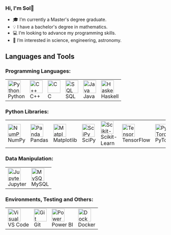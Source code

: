 ### Hi, I'm Sol👋

- 🎓 I’m currently a Master's degree graduate.
- 💡 I have a bachelor's degree in mathematics.
- 💻 I’m looking to advance my programming skills.
- 🔭 I’m interested in science, engineering, astronomy.

## Languages and Tools

### Programming Languages:
<table>
  <tr>
    <td><img src="https://cdn.jsdelivr.net/gh/devicons/devicon/icons/python/python-original.svg" alt="Python" width="40" height="40"/><br>Python</td>
    <td><img src="https://cdn.jsdelivr.net/gh/devicons/devicon/icons/cplusplus/cplusplus-original.svg" alt="C++" width="40" height="40"/><br>C++</td>
    <td><img src="https://cdn.jsdelivr.net/gh/devicons/devicon/icons/c/c-original.svg" alt="C" width="40" height="40"/><br>C</td>
    <td><img src="https://cdn.jsdelivr.net/gh/devicons/devicon/icons/mysql/mysql-original-wordmark.svg" alt="SQL" width="40" height="40"/><br>SQL</td>
    <td><img src="https://cdn.jsdelivr.net/gh/devicons/devicon/icons/java/java-original.svg" alt="Java" width="40" height="40"/><br>Java</td>
    <td><img src="https://cdn.jsdelivr.net/gh/devicons/devicon/icons/haskell/haskell-original.svg" alt="Haskell" width="40" height="40"/><br>Haskell</td>
  </tr>
</table>

### Python Libraries:
<table>
  <tr>
    <td><img src="https://cdn.jsdelivr.net/gh/devicons/devicon/icons/numpy/numpy-original.svg" alt="NumPy" width="40" height="40"/><br>NumPy</td>
    <td><img src="https://cdn.jsdelivr.net/gh/devicons/devicon/icons/pandas/pandas-original.svg" alt="Pandas" width="40" height="40"/><br>Pandas</td>
    <td><img src="https://cdn.jsdelivr.net/gh/devicons/devicon/icons/matplotlib/matplotlib-original.svg" alt="Matplotlib" width="40" height="40"/><br>Matplotlib</td>
    <td><img src="https://cdn.jsdelivr.net/gh/devicons/devicon/icons/scipy/scipy-original.svg" alt="SciPy" width="40" height="40"/><br>SciPy</td>
    <td><img src="https://cdn.jsdelivr.net/gh/devicons/devicon/icons/scikitlearn/scikitlearn-original.svg" alt="Scikit-Learn" width="40" height="40"/><br>Scikit-Learn</td>
    <td><img src="https://cdn.jsdelivr.net/gh/devicons/devicon/icons/tensorflow/tensorflow-original.svg" alt="TensorFlow" width="40" height="40"/><br>TensorFlow</td>
    <td><img src="https://cdn.jsdelivr.net/gh/devicons/devicon/icons/pytorch/pytorch-original.svg" alt="PyTorch" width="40" height="40"/><br>PyTorch</td>
  </tr>
</table>

### Data Manipulation:
<table>
  <tr>
    <td><img src="https://cdn.jsdelivr.net/gh/devicons/devicon/icons/jupyter/jupyter-original.svg" alt="Jupyter" width="40" height="40"/><br>Jupyter</td>
    <td><img src="https://cdn.jsdelivr.net/gh/devicons/devicon/icons/mysql/mysql-original.svg" alt="MySQL" width="40" height="40"/><br>MySQL</td>
  </tr>
</table>

### Environments, Testing and Others:
<table>
  <tr>
    <td><img src="https://cdn.jsdelivr.net/gh/devicons/devicon/icons/visualstudio/visualstudio-plain.svg" alt="Visual Studio Code" width="40" height="40"/><br>VS Code</td>
    <td><img src="https://cdn.jsdelivr.net/gh/devicons/devicon/icons/git/git-original.svg" alt="Git" width="40" height="40"/><br>Git</td>
    <td><img src="https://cdn.jsdelivr.net/gh/devicons/devicon/icons/powerbi/powerbi-original.svg" alt="Power BI" width="40" height="40"/><br>Power BI</td>
    <td><img src="https://cdn.jsdelivr.net/gh/devicons/devicon/icons/docker/docker-original.svg" alt="Docker" width="40" height="40"/><br>Docker</td>
  </tr>
</table>

<!--
**dianasolangel/dianasolangel** is a ✨ _special_ ✨ repository because its `README.md` (this file) appears on your GitHub profile.

Here are some ideas to get you started:

- 🎓 I’m currently a Master's student in the CSMI program.
- 💡 I have a bachelor's degree in mathematics.
- 💻 I’m looking to advance my programming skills.
- 🔭 I’m interested in science, engineering, astronomy.
-->


